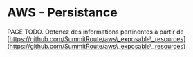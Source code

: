 # AWS - Persistance

PAGE TODO. Obtenez des informations pertinentes à partir de [https://github.com/SummitRoute/aws\_exposable\_resources](https://github.com/SummitRoute/aws\_exposable\_resources)